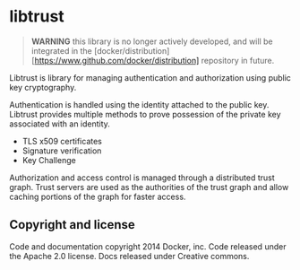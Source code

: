 # libtrust

> **WARNING** this library is no longer actively developed, and will be integrated
> in the [docker/distribution][https://www.github.com/docker/distribution]
> repository in future.

Libtrust is library for managing authentication and authorization using public key cryptography.

Authentication is handled using the identity attached to the public key.
Libtrust provides multiple methods to prove possession of the private key associated with an identity.
 - TLS x509 certificates
 - Signature verification
 - Key Challenge

Authorization and access control is managed through a distributed trust graph.
Trust servers are used as the authorities of the trust graph and allow caching portions of the graph for faster access.

## Copyright and license

Code and documentation copyright 2014 Docker, inc. Code released under the Apache 2.0 license.
Docs released under Creative commons.
